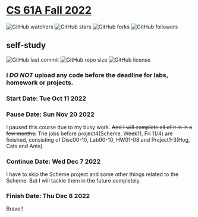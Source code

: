 # [CS 61A Fall 2022](https://inst.eecs.berkeley.edu/~cs61a/fa22/)

![GitHub watchers](https://img.shields.io/github/watchers/xuyanshi/cs61a?style=social) 
![GitHub stars](https://img.shields.io/github/stars/xuyanshi/cs61a?style=social) 
![GitHub forks](https://img.shields.io/github/forks/xuyanshi/cs61a?style=social) 
![GitHub followers](https://img.shields.io/github/followers/xuyanshi?style=social)

## self-study

![GitHub last commit](https://img.shields.io/github/last-commit/xuyanshi/cs61a?style=flat-square) 
![GitHub repo size](https://img.shields.io/github/repo-size/xuyanshi/cs61a?style=flat-square) 
![GitHub license](https://img.shields.io/github/license/xuyanshi/cs61a?style=flat-square)

<!--
[![LastCommit](https://img.shields.io/github/last-commit/xuyanshi/cs61a?style=flat-square)](https://github.com/xuyanshi/cs61a)
![GitHub language count](https://img.shields.io/github/languages/count/xuyanshi/cs61a) 
-->

### **I *DO NOT* upload any code before the deadline for labs, homework or projects.**

### Start Date:   Tue Oct 11 2022

### Pause Date:   Sun Nov 20 2022
I paused this course due to my busy work. ~~And I will complete all of it in in a few months.~~ The jobs before project4(Scheme, Week11, Fri 11/4) are finished, consisting of Disc00-10, Lab00-10, HW01-08 and Project1-3(Hog, Cats and Ants).

### Continue Date:   Wed Dec 7 2022
I have to skip the Scheme project and some other things related to the Scheme. But I will tackle them in the future completely.

### Finish Date:   Thu Dec 8 2022
Bravo!!
